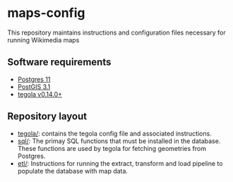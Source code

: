 # maps-config

This repository maintains instructions and configuration files necessary for running Wikimedia maps

## Software requirements

- [Postgres 11](https://www.postgresql.org/)
- [PostGIS 3.1](https://postgis.net/)
- [tegola v0.14.0+](https://github.com/go-spatial/tegola/releases)

## Repository layout

* [tegola/](tegola/): contains the tegola config file and associated instructions.
* [sql/](sql/): The primay SQL functions that must be installed in the database. These functions are used by tegola for fetching geometries from Postgres.
* [etl/](etl): Instructions for running the extract, transform and load pipeline to populate the database with map data.
